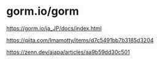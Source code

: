 # gorm.io/gorm 

https://gorm.io/ja_JP/docs/index.html


https://qiita.com/Imamotty/items/d7c5491bb7b3185d3204


https://zenn.dev/ajapa/articles/aa9b59dd30c501
